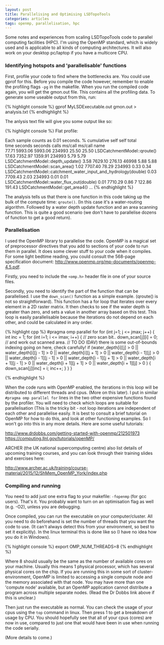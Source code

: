 ```yaml
---
layout: post
title: Parallelising and Optimising LSDTopoTools
categories: articles
tags: openmp, parallelisation, hpc
---
```


Some notes and experiences from scaling LSDTopoTools code to parallel computing facilities (HPC). I'm using the OpenMP standard, which is widely used and is applicable to all kinds of computing architectures. It will also work on your desktop pc/laptop if you have a multicore CPU.

### Identifying hotspots and 'parallelisable' functions

First, profile your code to find where the bottlenecks are. You could use gprof for this. Before you compile the code however, remember to enable the profiling flags `-pg` in the makefile. When you run the compiled code again, you will get the gmon.out file. This contains all the profiling data. To generate some useable output from this, run:

{% highlight console %}
gprof MyLSDExecutable.out gmon.out > analysis.txt
{% endhighlight %}

The anlysis text file will give you some output like so:

{% highlight console %}
Flat profile:

Each sample counts as 0.01 seconds.
  %   cumulative   self              self     total           
 time   seconds   seconds    calls  ms/call  ms/call  name    
 77.71   5993.06  5993.06   234993    25.50    25.50  LSDCatchmentModel::qroute()
 17.63   7352.97  1359.91   234993     5.79     5.79  LSDCatchmentModel::depth_update()
  3.58   7629.10   276.13    46998     5.88     5.88  LSDCatchmentModel::scan_area()
  1.02   7707.40    78.29   234993     0.33     0.34  LSDCatchmentModel::catchment_water_input_and_hydrology(double)
  0.03   7709.43     2.03   234993     0.01     0.01  LSDCatchmentModel::water_flux_out(double)
  0.01   7710.29     0.86        7   122.86   191.43  LSDCatchmentModel::get_area4()
  ...
{% endhighlight %}

The analysis tells us that there is one function in this code taking up the bulk of the compute time: `qroute()`. (In this case it's a water-routing algorithm. Followed by a water depth update function and an area scanning function. This is quite a good scenario (we don't have to parallelise dozens of function to get a good return).

### Parallelisation

I used the OpenMP library to parallelise the code. OpenMP is a magical set of preprocessor directives that you add to sections of your code to run them in parallel. It does some clever stuff to your code when it compiles. For some light bedtime reading, you could consult the 568-page specification document: http://www.openmp.org/mp-documents/openmp-4.5.pdf.

Firstly, you need to include the `<omp.h>` header file in one of your source files. 

Secondly, you need to identify the part of the function that can be parallelised. I use the `down_scan()` function as a simple example. (qroute() is not so straightforward). This function has a for loop that iterates over every element in a 2D raster matrix. It then checks to see if the water depth  is greater than zero, and sets a value in another array based on this test. This loop is easily parallelisable because the iterations do not depend on each other, and could be calculated in any order. 

{% highlight cpp %}
  #pragma omp parallel for
  for (int j=1; j <= jmax; j++)
  {
    int inc = 1;
    for (int i=1; i <= imax; i++)
    {
      // zero scan bit..
      down_scan[j][i] = 0;
      // and work out scanned area. // TO DO (DAV) there is some out-of-bounds indexing going on here, check carefully!
      if (water_depth[i][j] > 0
          || water_depth[i][j - 1] > 0
          || water_depth[i][j + 1] > 0
          || water_depth[i - 1][j] > 0
          || water_depth[i - 1][j - 1] > 0
          || water_depth[i - 1][j + 1] > 0
          || water_depth[i + 1][j - 1] > 0
          || water_depth[i + 1][j + 1] > 0
          || water_depth[i + 1][j] > 0
          )
      {
        down_scan[j][inc] = i;
        inc++;
      }
    }
  }

{% endhighlight %}

When the code runs with OpenMP enabled, the iterations in this loop will be distributed to different threads and cpus. (More on this later). I put in similar `#pragma omp parallel for` lines in the two other expensive functions found by the profiler. You will need to check which loops are suitable for parallelisation (This is the tricky bit - not loop iterations are independent of each other and parallelise easily. It is best to consult a brief tutorial on OpenMP for how to do this, and look at other functioning examples. So I won't go into this in any more details. Here are some useful tutorials:

http://www.drdobbs.com/getting-started-with-openmp/212501973
https://computing.llnl.gov/tutorials/openMP/

ARCHER (the UK national supercomputing centre) also list details of upcoming training courses, and you can look through their training slides and exercises here:

http://www.archer.ac.uk/training/course-material/2015/12/ShMem_OpenMP_York/index.php

### Compiling and running

You need to add just one extra flag to your makefile: `-fopenmp` (for gcc users). That's it. You probably want to turn on an optimisation flag as well (e.g. -O2), unless you are debugging. 

Once compiled, you can run the executable on your computer/cluster. All you need to do beforehand is set the number of threads that you want the code to use. (It can't always detect this from your environment, so best to set it explicitly). In the linux terminal this is done like so (I have no idea how you do it in Windows).

{% highlight console %}
export OMP_NUM_THREADS=8
{% endhighlight %}

Where 8 should usually be the same as the number of available cores on your machine. Usually this means 1 physical processor, which has several physical cores on the chip. If you are running this in some sort of cluster-environment, OpenMP is limited to accessing a single compute node and the memory associated with that node. You may have more than one 'compute node' available, but an OpenMP application cannot distribute a program across multiple separate nodes. (Read the Dr Dobbs link above if this is unclear.) 

Then just run the executable as normal. You can check the usage of your cpus using the `top` command in linux. Then press 1 to get a breakdown of usage by CPU. You should hopefully see that all of your cpus (cores) are now in use, compared to just one that would have been in use when running the code serially.

(More details to come.)







